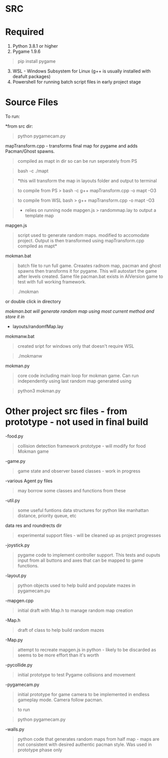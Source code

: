 # SRC

# Required
1. Python 3.8.1 or higher
2. Pygame 1.9.6
>pip install pygame
3. WSL - Windows Subsystem for Linux (g++ is usually installed with deafult packages)
4. Powershell for running batch script files in early project stage

# Source Files


To run:

*from src dir:

> python pygamecam.py


mapTransform.cpp - transforms final map for pygame and adds Pacman/Ghost spawns.

>compiled as mapt in dir so can be run seperately from PS

>bash -c ./mapt

>*this will transform the map in layouts folder and output to terminal

>to compile from PS > bash -c g++ mapTransform.cpp -o mapt -O3 

>to compile from WSL bash > g++ mapTransform.cpp -o mapt -O3 

>* relies on running node mapgen.js > randommap.lay to output a template map 




mapgen.js 
>script used to generate random maps. modified to accomodate project.  Output is then transformed using mapTransform.cpp compiled as mapt*


mokman.bat

>batch file to run full game. Creaates radnom map, pacman and ghost spawns then transforms it for pygame. This will autostart the game after levels created. Same file pacman.bat exists in AIVersion game to test with full working framework.

>./mokman

or double click in directory

*mokman.bat will generate random map using most current method and store it in* 

-    layouts/randomfMap.lay


mokmanw.bat

>created sript for windows only that doesn't require WSL

>./mokmanw

mokman.py

>core code including main loop for mokman game.  Can run independently using last random map generated using 

>python3 mokman.py




# Other project src files - from prototype - not used in final build

-food.py

>collision detection framework prototype  - will modify for food Mokman game

-game.py

>game state and observer based classes - work in progress

-various Agent py files
>may borrow some classes and functions from these

-util.py
>some useful funtions data structures for python like manhattan distance, priority queue, etc

data res and roundrects dir
>experimental support files - will be cleaned up as project progresses

-joystick.py
>pygame code to implement controller support. This tests and ouputs input from all buttons and axes that can be mapped to game functions.

-layout.py
>python objects used to help build and populate mazes in pygamecam.pu

-mapgen.cpp

>initial draft with Map.h to manage random map creation

-Map.h 
>draft of class to help build random mazes

-Map.py  
>attempt to recreate mapgen.js in python - likely to be discarded as seems to be more effort than it's worth

-pycollide.py

>initial prototype to test Pygame collisions and movement

-pygamecam.py

>initial prototype for game camera to be implemented in endless gameplay mode.  Camera follow pacman.

>to run

>python pygamecam.py

-walls.py
>python code that generates random maps from half map - maps are not consistent with desired authentic pacman style.  Was used in prototype phase only